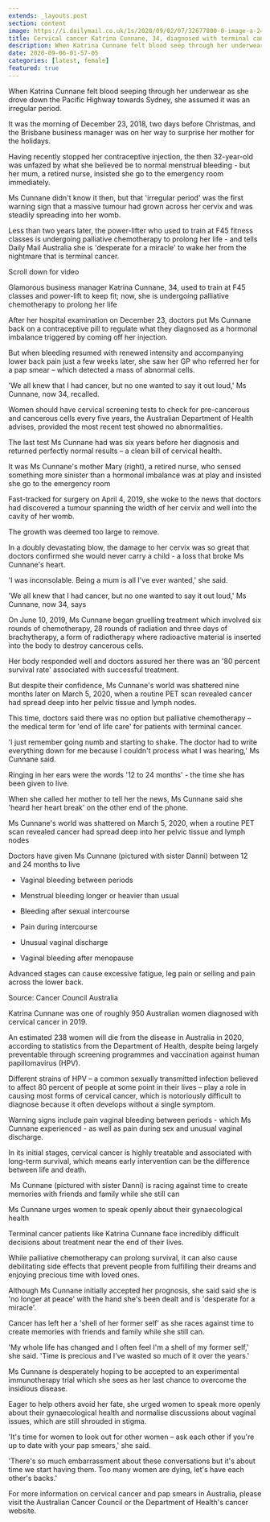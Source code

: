 ```yaml
---
extends: _layouts.post
section: content
image: https://i.dailymail.co.uk/1s/2020/09/02/07/32677800-0-image-a-24_1599028449346.jpg 
title: Cervical cancer Katrina Cunnane, 34, diagnosed with terminal cancer after irregular bleeding 
description: When Katrina Cunnane felt blood seep through her underwear as she drove down the Pacific Highway, she assumed it was an irregular period. Two years later, she is undergoing palliative chemotherapy. 
date: 2020-09-06-01-57-05 
categories: [latest, female] 
featured: true 
--- 
```

When Katrina Cunnane felt blood seeping through her underwear as she drove down the Pacific Highway towards Sydney, she assumed it was an irregular period.

It was the morning of December 23, 2018, two days before Christmas, and the Brisbane business manager was on her way to surprise her mother for the holidays.

Having recently stopped her contraceptive injection, the then 32-year-old was unfazed by what she believed be to normal menstrual bleeding - but her mum, a retired nurse, insisted she go to the emergency room immediately.

Ms Cunnane didn't know it then, but that 'irregular period' was the first warning sign that a massive tumour had grown across her cervix and was steadily spreading into her womb.

Less than two years later, the power-lifter who used to train at F45 fitness classes is undergoing palliative chemotherapy to prolong her life - and tells Daily Mail Australia she is 'desperate for a miracle' to wake her from the nightmare that is terminal cancer.

Scroll down for video 

Glamorous business manager Katrina Cunnane, 34, used to train at F45 classes and power-lift to keep fit; now, she is undergoing palliative chemotherapy to prolong her life

After her hospital examination on December 23, doctors put Ms Cunnane back on a contraceptive pill to regulate what they diagnosed as a hormonal imbalance triggered by coming off her injection.

But when bleeding resumed with renewed intensity and accompanying lower back pain just a few weeks later, she saw her GP who referred her for a pap smear – which detected a mass of abnormal cells.

'We all knew that I had cancer, but no one wanted to say it out loud,' Ms Cunnane, now 34, recalled.

Women should have cervical screening tests to check for pre-cancerous and cancerous cells every five years, the Australian Department of Health advises, provided the most recent test showed no abnormalities.

The last test Ms Cunnane had was six years before her diagnosis and returned perfectly normal results – a clean bill of cervical health.

It was Ms Cunnane's mother Mary (right), a retired nurse, who sensed something more sinister than a hormonal imbalance was at play and insisted she go to the emergency room

Fast-tracked for surgery on April 4, 2019, she woke to the news that doctors had discovered a tumour spanning the width of her cervix and well into the cavity of her womb.

The growth was deemed too large to remove.

In a doubly devastating blow, the damage to her cervix was so great that doctors confirmed she would never carry a child - a loss that broke Ms Cunnane's heart.

'I was inconsolable. Being a mum is all I've ever wanted,' she said.

'We all knew that I had cancer, but no one wanted to say it out loud,' Ms Cunnane, now 34, says

On June 10, 2019, Ms Cunnane began gruelling treatment which involved six rounds of chemotherapy, 28 rounds of radiation and three days of brachytherapy, a form of radiotherapy where radioactive material is inserted into the body to destroy cancerous cells.

Her body responded well and doctors assured her there was an '80 percent survival rate' associated with successful treatment.

But despite their confidence, Ms Cunnane's world was shattered nine months later on March 5, 2020, when a routine PET scan revealed cancer had spread deep into her pelvic tissue and lymph nodes.

This time, doctors said there was no option but palliative chemotherapy – the medical term for 'end of life care' for patients with terminal cancer.

'I just remember going numb and starting to shake. The doctor had to write everything down for me because I couldn't process what I was hearing,' Ms Cunnane said. 

Ringing in her ears were the words '12 to 24 months' - the time she has been given to live.

When she called her mother to tell her the news, Ms Cunnane said she 'heard her heart break' on the other end of the phone.

Ms Cunnane's world was shattered on March 5, 2020, when a routine PET scan revealed cancer had spread deep into her pelvic tissue and lymph nodes

Doctors have given Ms Cunnane (pictured with sister Danni) between 12 and 24 months to live

* Vaginal bleeding between periods

* Menstrual bleeding longer or heavier than usual

* Bleeding after sexual intercourse

* Pain during intercourse

* Unusual vaginal discharge

* Vaginal bleeding after menopause

Advanced stages can cause excessive fatigue, leg pain or selling and pain across the lower back.

Source: Cancer Council Australia

Katrina Cunnane was one of roughly 950 Australian women diagnosed with cervical cancer in 2019. 

An estimated 238 women will die from the disease in Australia in 2020, according to statistics from the Department of Health, despite being largely preventable through screening programmes and vaccination against human papillomavirus (HPV). 

Different strains of HPV – a common sexually transmitted infection believed to affect 80 percent of people at some point in their lives – play a role in causing most forms of cervical cancer, which is notoriously difficult to diagnose because it often develops without a single symptom.

Warning signs include pain vaginal bleeding between periods - which Ms Cunnane experienced - as well as pain during sex and unusual vaginal discharge. 

In its initial stages, cervical cancer is highly treatable and associated with long-term survival, which means early intervention can be the difference between life and death. 

 Ms Cunnane (pictured with sister Danni) is racing against time to create memories with friends and family while she still can

Ms Cunnane urges women to speak openly about their gynaecological health

Terminal cancer patients like Katrina Cunnane face incredibly difficult decisions about treatment near the end of their lives. 

While palliative chemotherapy can prolong survival, it can also cause debilitating side effects that prevent people from fulfilling their dreams and enjoying precious time with loved ones.

Although Ms Cunnane initially accepted her prognosis, she said said she is 'no longer at peace' with the hand she's been dealt and is 'desperate for a miracle'.

Cancer has left her a 'shell of her former self' as she races against time to create memories with friends and family while she still can.

'My whole life has changed and I often feel I'm a shell of my former self,' she said. 'Time is precious and I've wasted so much of it over the years.'

Ms Cunnane is desperately hoping to be accepted to an experimental immunotherapy trial which she sees as her last chance to overcome the insidious disease. 

Eager to help others avoid her fate, she urged women to speak more openly about their gynaecological health and normalise discussions about vaginal issues, which are still shrouded in stigma.

'It's time for women to look out for other women – ask each other if you're up to date with your pap smears,' she said.

'There's so much embarrassment about these conversations but it's about time we start having them. Too many women are dying, let's have each other's backs.'

For more information on cervical cancer and pap smears in Australia, please visit the Australian Cancer Council or the Department of Health's cancer website.

